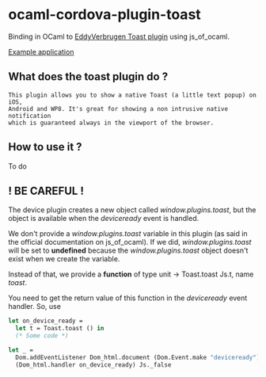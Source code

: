 # ocaml-cordova-plugin-toast

Binding in OCaml to [EddyVerbrugen Toast
plugin](https://github.com/EddyVerbruggen/Toast-PhoneGap-Plugin) using js_of_ocaml.

[Example
application](https://github.com/dannywillems/ocaml-cordova-plugin-toast)

## What does the toast plugin do ?

```
This plugin allows you to show a native Toast (a little text popup) on iOS,
Android and WP8. It's great for showing a non intrusive native notification
which is guaranteed always in the viewport of the browser.
```

## How to use it ?

To do

## ! BE CAREFUL !

The device plugin creates a new object called *window.plugins.toast*, but the object is
available when the *deviceready* event is handled.

We don't provide a *window.plugins.toast* variable in this plugin (as said in the official
documentation on js_of_ocaml). If we did, *window.plugins.toast* will be set to **undefined**
because the *window.plugins.toast* object doesn't exist when we create the variable.

Instead of that, we provide a **function** of type unit -> Toast.toast Js.t,
name *toast*.

You need to get the return value of this function in the *deviceready*
event handler.
So, use

```OCaml
let on_device_ready =
  let t = Toast.toast () in
  (* Some code *)

let _ =
  Dom.addEventListener Dom_html.document (Dom.Event.make "deviceready")
  (Dom_html.handler on_device_ready) Js._false
```

